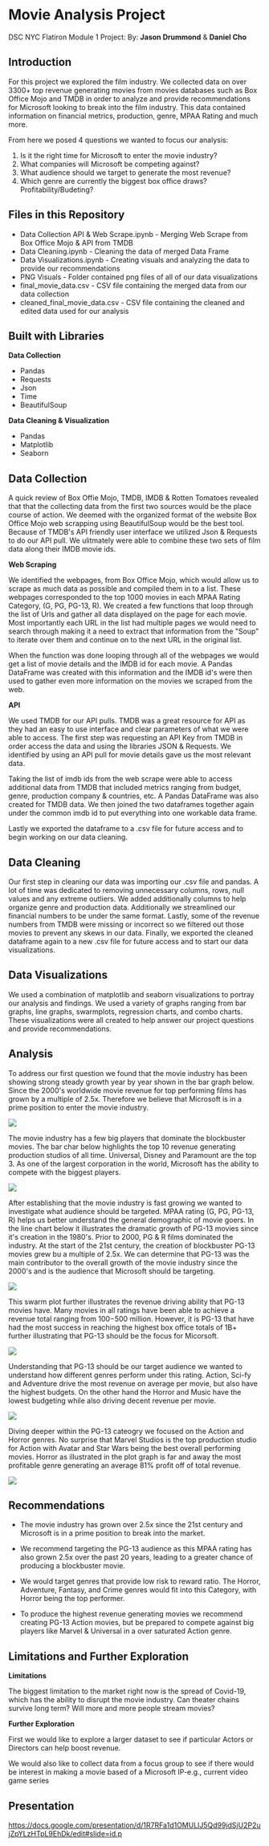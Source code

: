 # Movie Analysis Project

DSC NYC Flatiron Module 1 Project:
By: **Jason Drummond** & **Daniel Cho**

## Introduction

For this project we explored the film industry. We collected data on over 3300+ top revenue generating movies from movies databases such as Box Office Mojo and TMDB in order to analyze and provide recommendations for Microsoft looking to break into the film industry. This data contained information on financial metrics, production, genre, MPAA Rating and much more.

From here we posed 4 questions we wanted to focus our analysis:
 1. Is it the right time for Microsoft to enter the movie industry?
 2. What companies will Microsoft be competing against?
 3. What audience should we target to generate the most revenue?
 4. Which genre are currently the biggest box office draws? Profitability/Budeting?
 
## Files in this Repository
 * Data Collection API & Web Scrape.ipynb - Merging Web Scrape from Box Office Mojo & API from TMDB
 * Data Cleaning.ipynb - Cleaning the data of merged Data Frame
 * Data Visualizations.ipynb - Creating visuals and analyzing the data to provide our recommendations
 * PNG Visuals - Folder contained png files of all of our data visualizations
 * final_movie_data.csv - CSV file containing the merged data from our data collection
 * cleaned_final_movie_data.csv - CSV file containing the cleaned and edited data used for our analysis

## Built with Libraries
**Data Collection**
 * Pandas
 * Requests
 * Json
 * Time
 * BeautifulSoup

**Data Cleaning & Visualization**
 * Pandas
 * Matplotlib
 * Seaborn
 
## Data Collection
A quick review of Box Offie Mojo, TMDB, IMDB & Rotten Tomatoes revealed that that the collecting data from the first two sources would be the place course of action. We deemed with the organized format of the website Box Office Mojo web scrapping using BeautifulSoup would be the best tool. Because of TMDB's API friendly user interface we utilized Json & Requests to do our API pull. We ulitmately were able to combine these two sets of film data along their IMDB movie ids.

**Web Scraping**

We identified the webpages, from Box Office Mojo, which would allow us to scrape as much data as possible and compiled them in to a list. These webpages corresponded to the top 1000 movies in each MPAA Rating Category, (G, PG, PG-13, R). We created a few functions that loop through the list of Urls and gather all data displayed on the page for each movie. Most importantly each URL in the list had multiple pages we would need to search through making it a need to extract that information from the "Soup" to iterate over them and continue on to the next URL in the original list.

When the function was done looping through all of the webpages we would get a list of movie details and the IMDB id for each movie. A Pandas DataFrame was created with this information and the IMDB id's were then used to gather even more information on the movies we scraped from the web.

**API**

We used TMDB for our API pulls. TMDB was a great resource for API as they had an easy to use interface and clear parameters of what we were able to access. The first step was requesting an API Key from TMDB in order access the data and using the libraries JSON & Requests. We identified by using an API pull for movie details gave us the most relevant data. 

Taking the list of imdb ids from the web scrape were able to access additional data from TMDB that included metrics ranging from budget, genre, production company & countries, etc. A Pandas DataFrame was also created for TMDB data. We then joined the two dataframes together again under the common imdb id to put everything into one workable data frame.

Lastly we exported the dataframe to a .csv file for future access and to begin working on our data cleaning.

## Data Cleaning

Our first step in cleaning our data was importing our .csv file and pandas. A lot of time was dedicated to removing unnecessary columns, rows, null values and any extreme outliers. We added additionally columns to help organize genre and production data. Additionally we streamlined our financial numbers to be under the same format. Lastly, some of the revenue numbers from TMDB were missing or incorrect so we filtered out those movies to prevent any skews in our data. Finally, we exported the cleaned dataframe again to a new .csv file for future access and to start our data visualizations.

## Data Visualizations

We used a combination of matplotlib and seaborn visualizations to portray our analysis and findings. We used a variety of graphs ranging from bar graphs, line graphs, swarmplots, regression charts, and combo charts. These visualizations were all created to help answer our project questions and provide recommendations.

## Analysis
To address our first question we found that the movie industry has been showing strong steady growth year by year shown in the bar graph below. Since the 2000's worldwide movie revenue for top performing films has grown by a multiple of 2.5x. Therefore we believe that Microsoft is in a prime position to enter the movie industry.

![](PNG%20Visuals/yearly_movie_revenue_growth.png)

The movie industry has a few big players that dominate the blockbuster movies. The bar char below highlights the top 10 revenue generating production studios of all time. Universal, Disney and Paramount are the top 3. As one of the largest corporation in the world, Microsoft has the ability to compete with the biggest players.

![](PNG%20Visuals/top_revenue_producing_studios_all_movies.png)

After establishing that the movie industry is fast growing we wanted to investigate what audience should be targeted. MPAA rating (G, PG, PG-13, R) helps us better understand the general demographic of movie goers. In the line chart below it illustrates the dramatic growth of PG-13 movies since it's creation in the 1980's. Prior to 2000, PG & R films dominated the industry. At the start of the 21st century, the creation of blockbuster PG-13 movies grew bu a multiple of 2.5x. We can determine that PG-13 was the main contributor to the overall growth of the movie industry since the 2000's and is the audience that Microsoft should be targeting.

![](PNG%20Visuals/Mpaa_Rating_by_year.png)

This swarm plot further illustrates the revenue driving ability that PG-13 movies have. Many movies in all ratings have been able to achieve a revenue total ranging from $100-$500 million. However, it is PG-13 that have had the most success in reaching the highest box office totals of 1B+ further illustrating that PG-13 should be the focus for Micorsoft.

![](PNG%20Visuals/Movie_Rev_by_rating.png)

Understanding that PG-13 should be our target audience we wanted to understand how different genres perform under this rating. Action, Sci-fy and Adventure drive the most revenue on average per movie, but also have the highest budgets. On the other hand the Horror and Music have the lowest budgeting while also driving decent revenue per movie.

![](PNG%20Visuals/Avg_dollar_figs_genre.png)

Diving deeper within the PG-13 cateogry we focused on the Action and Horror genres. No surprise that Marvel Studios is the top production studio for Action with Avatar and Star Wars being the best overall performing movies. Horror as illustrated in the plot graph is far and away the most profitable genre generating an average 81% profit off of total revenue. 

![](PNG%20Visuals/PG13_Analysis.png)

## Recommendations
 * The movie industry has grown over 2.5x since the 21st century and Microsoft is in a prime position to break into the market.
 
 * We recommend targeting the PG-13 audience as this MPAA rating has also grown 2.5x over the past 20 years, leading to a greater chance of producing a blockbuster movie.
 
 * We would target genres that provide low risk to reward ratio. The Horror, Adventure, Fantasy, and Crime genres would fit into this Category, with Horror being the top performer.
 
 * To produce the highest revenue generating movies we recommend creating PG-13 Action movies, but be prepared to compete against big players like Marvel & Universal in a over saturated Action genre.
 
## Limitations and Further Exploration
**Limitations**

The biggest limitation to the market right now is the spread of Covid-19, which has the ability to disrupt the movie industry. Can theater chains survive long term? Will more and more people stream movies?

**Further Exploration**

First we would like to explore a larger dataset to see if particular Actors or Directors can help boost revenue.

We would also like to collect data from a focus group to see if there would be interest in making a movie based of a Microsoft IP-e.g., current video game series

## Presentation

https://docs.google.com/presentation/d/1R7RFa1d1OMULlJ5Qd99jdSjU2P2ujZpYLzHTpL9EhDk/edit#slide=id.p
